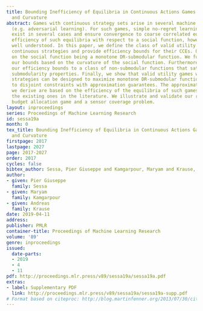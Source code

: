 ```yaml
---
title: Bounding Inefficiency of Equilibria in Continuous Actions Games using Submodularity
  and Curvature
abstract: Games with continuous strategy sets arise in several machine learning problems
  (e.g. adversarial learning). For such games, simple no-regret learning algorithms
  exist in several cases and ensure convergence to coarse correlated equilibria (CCE).  The
  efficiency of such equilibria with respect to a social function, however, is not
  well understood. In this paper, we define the class of valid utility games with
  continuous strategies and provide efficiency bounds for their CCEs. Our bounds rely
  on the social function being a monotone DR-submodular function. We further refine
  our bounds based on the curvature of the social function. Furthermore, we extend
  our efficiency bounds to a class of non-submodular functions that satisfy approximate
  submodularity properties. Finally, we show that valid utility games with continuous
  strategies can be designed to maximize monotone DR-submodular functions subject
  to disjoint constraints with approximation guarantees. The approximation guarantees
  we derive are based on the efficiency of the equilibria of such games and can improve
  the existing ones in the literature. We illustrate and validate our results on a
  budget allocation game and a sensor coverage problem.
layout: inproceedings
series: Proceedings of Machine Learning Research
id: sessa19a
month: 0
tex_title: Bounding Inefficiency of Equilibria in Continuous Actions Games using Submodularity
  and Curvature
firstpage: 2017
lastpage: 2027
page: 2017-2027
order: 2017
cycles: false
bibtex_author: Sessa, Pier Giuseppe and Kamgarpour, Maryam and Krause, Andreas
author:
- given: Pier Giuseppe
  family: Sessa
- given: Maryam
  family: Kamgarpour
- given: Andreas
  family: Krause
date: 2019-04-11
address: 
publisher: PMLR
container-title: Proceedings of Machine Learning Research
volume: '89'
genre: inproceedings
issued:
  date-parts:
  - 2019
  - 4
  - 11
pdf: http://proceedings.mlr.press/v89/sessa19a/sessa19a.pdf
extras:
- label: Supplementary PDF
  link: http://proceedings.mlr.press/v89/sessa19a/sessa19a-supp.pdf
# Format based on citeproc: http://blog.martinfenner.org/2013/07/30/citeproc-yaml-for-bibliographies/
---
```


